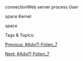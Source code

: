 connectionWeb server process
User
space
Kernel
space

   Tags & Topics:
   

[Previous: #AdvIT-Folien_7](AdvIT-Folien_7.md)

[Next: #AdvIT-Folien_7](AdvIT-Folien_7.md)